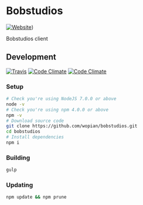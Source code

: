 # Bobstudios
[![Website](https://img.shields.io/website-up-down-green-red/https/bobstudios.nl.svg?style=flat-square)](https://bobstudios.nl))

Bobstudios client

## Development
[![Travis](https://img.shields.io/travis/wopian/bobstudios.svg?style=flat-square&label=travis)](https://travis-ci.org/wopian/bobstudios)
[![Code Climate](https://img.shields.io/codeclimate/github/wopian/bobstudios.svg?style=flat-square)](https://codeclimate.com/github/wopian/bobstudios)
[![Code Climate](https://img.shields.io/codeclimate/issues/github/wopian/bobstudios.svg?style=flat-square)](https://codeclimate.com/github/wopian/bobstudios/issues)

### Setup
```bash
# Check you're using NodeJS 7.0.0 or above
node -v
# Check you're using npm 4.0.0 or above
npm -v
# Download source code
git clone https://github.com/wopian/bobstudios.git
cd bobstudios
# Install dependencies
npm i
```
### Building
```bash
gulp
```
### Updating
```bash
npm update && npm prune
```
